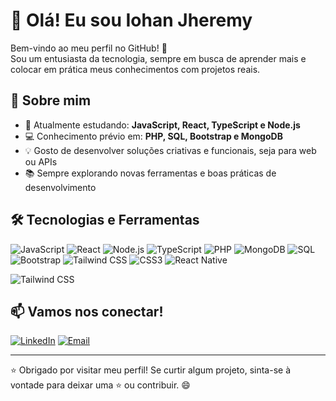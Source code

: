 # 👋 Olá! Eu sou Iohan Jheremy

Bem-vindo ao meu perfil no GitHub! 🚀  
Sou um entusiasta da tecnologia, sempre em busca de aprender mais e colocar em prática meus conhecimentos com projetos reais.

## 🧠 Sobre mim

- 🔭 Atualmente estudando: **JavaScript, React, TypeScript e Node.js**
- 💻 Conhecimento prévio em: **PHP, SQL, Bootstrap e MongoDB**
- 💡 Gosto de desenvolver soluções criativas e funcionais, seja para web ou APIs
- 📚 Sempre explorando novas ferramentas e boas práticas de desenvolvimento

## 🛠️ Tecnologias e Ferramentas

![JavaScript](https://img.shields.io/badge/JavaScript-000?style=flat&logo=javascript&logoColor=F7DF1E)
![React](https://img.shields.io/badge/React-000?style=flat&logo=react&logoColor=61DAFB)
![Node.js](https://img.shields.io/badge/Node.js-000?style=flat&logo=node.js&logoColor=339933)
![TypeScript](https://img.shields.io/badge/TypeScript-000?style=flat&logo=typescript&logoColor=3178C6)
![PHP](https://img.shields.io/badge/PHP-000?style=flat&logo=php&logoColor=777BB4)
![MongoDB](https://img.shields.io/badge/MongoDB-000?style=flat&logo=mongodb&logoColor=47A248)
![SQL](https://img.shields.io/badge/SQL-000?style=flat&logo=postgresql&logoColor=336791)
![Bootstrap](https://img.shields.io/badge/Bootstrap-000?style=flat&logo=bootstrap&logoColor=7952B3)
![Tailwind CSS](https://img.shields.io/badge/Tailwind-000?style=flat&logo=tailwindcss&logoColor=38B2AC)
![CSS3](https://img.shields.io/badge/CSS3-000?style=flat&logo=css3&logoColor=1572B6)
![React Native](https://img.shields.io/badge/React_Native-000?style=flat&logo=react&logoColor=61DAFB)

![Tailwind CSS](https://cdn.jsdelivr.net/npm/devicon@v2.15.1/devicon.git/icons/tailwindcss/tailwindcss-original.svg)





## 📫 Vamos nos conectar!

[![LinkedIn](https://img.shields.io/badge/LinkedIn-blue?style=flat&logo=linkedin&logoColor=white)](https://linkedin.com/in/iohan-jheremy)
[![Email](https://img.shields.io/badge/Email-D14836?style=flat&logo=gmail&logoColor=white)](mailtoiohanjheremy11@gmail.com)

---

⭐ Obrigado por visitar meu perfil! Se curtir algum projeto, sinta-se à vontade para deixar uma ⭐ ou contribuir. 😄
